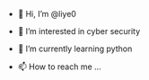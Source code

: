 - 👋 Hi, I’m @liye0
- 👀 I’m interested in cyber security
- 🌱 I’m currently learning python 

- 📫 How to reach me ...

<!---
liye0/liye0 is a ✨ special ✨ repository because its `README.md` (this file) appears on your GitHub profile.
You can click the Preview link to take a look at your changes.
--->
